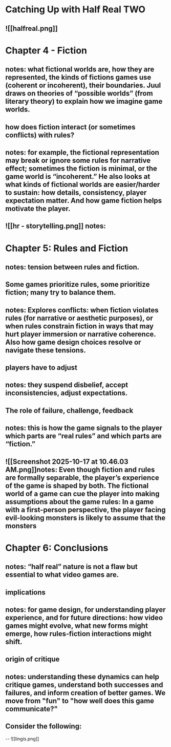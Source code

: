# Catching Up with Half Real TWO
![[halfreal.png]]
--
# Chapter 4 - Fiction
notes: what fictional worlds are, how they are represented, the kinds of fictions games use (coherent or incoherent), their boundaries. Juul draws on theories of “possible worlds” (from literary theory) to explain how we imagine game worlds.
--
  
## how does fiction interact (or sometimes conflicts) with rules? 
notes: for example, the fictional representation may break or ignore some rules for narrative effect; sometimes the fiction is minimal, or the game world is “incoherent.” He also looks at what kinds of fictional worlds are easier/harder to sustain: how details, consistency, player expectation matter. And how game fiction helps motivate the player. 
--
![[hr - storytelling.png]]
notes: 
--
# Chapter 5: Rules and Fiction
notes: tension between rules and fiction. 
--
## Some games prioritize rules, some prioritize fiction; many try to balance them.  
notes: Explores conflicts: when fiction violates rules (for narrative or aesthetic purposes), or when rules constrain fiction in ways that may hurt player immersion or narrative coherence. Also how game design choices resolve or navigate these tensions. 
--
## players have to adjust 
notes: they suspend disbelief, accept inconsistencies, adjust expectations. 
--
## The role of failure, challenge, feedback
notes: this is how the game signals to the player which parts are “real rules” and which parts are “fiction.” 
--
![[Screenshot 2025-10-17 at 10.46.03 AM.png]]notes: Even though fiction and rules are formally separable, the player’s experience of the game is shaped by both. The fictional world of a game can cue the player into making assumptions about the game rules: In a game with a first-person perspective, the player facing evil-looking monsters is likely to assume that the monsters
---
# Chapter 6: Conclusions
notes: “half real” nature is not a flaw but essential to what video games are.
--
## implications
notes: for game design, for understanding player experience, and for future directions: how video games might evolve, what new forms might emerge, how rules‑fiction interactions might shift. 
--
## origin of critique
notes: understanding these dynamics can help critique games, understand both successes and failures, and inform creation of better games. We move from "fun" to "how well does this game communicate?"
--
## Consider the following: 
--
![[lingis.png]]
